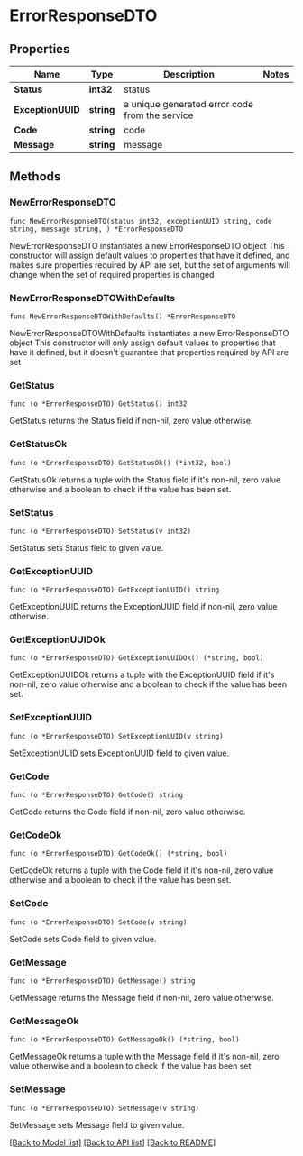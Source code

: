 # ErrorResponseDTO

## Properties

Name | Type | Description | Notes
------------ | ------------- | ------------- | -------------
**Status** | **int32** | status | 
**ExceptionUUID** | **string** | a unique generated error code from the service | 
**Code** | **string** | code | 
**Message** | **string** | message | 

## Methods

### NewErrorResponseDTO

`func NewErrorResponseDTO(status int32, exceptionUUID string, code string, message string, ) *ErrorResponseDTO`

NewErrorResponseDTO instantiates a new ErrorResponseDTO object
This constructor will assign default values to properties that have it defined,
and makes sure properties required by API are set, but the set of arguments
will change when the set of required properties is changed

### NewErrorResponseDTOWithDefaults

`func NewErrorResponseDTOWithDefaults() *ErrorResponseDTO`

NewErrorResponseDTOWithDefaults instantiates a new ErrorResponseDTO object
This constructor will only assign default values to properties that have it defined,
but it doesn't guarantee that properties required by API are set

### GetStatus

`func (o *ErrorResponseDTO) GetStatus() int32`

GetStatus returns the Status field if non-nil, zero value otherwise.

### GetStatusOk

`func (o *ErrorResponseDTO) GetStatusOk() (*int32, bool)`

GetStatusOk returns a tuple with the Status field if it's non-nil, zero value otherwise
and a boolean to check if the value has been set.

### SetStatus

`func (o *ErrorResponseDTO) SetStatus(v int32)`

SetStatus sets Status field to given value.


### GetExceptionUUID

`func (o *ErrorResponseDTO) GetExceptionUUID() string`

GetExceptionUUID returns the ExceptionUUID field if non-nil, zero value otherwise.

### GetExceptionUUIDOk

`func (o *ErrorResponseDTO) GetExceptionUUIDOk() (*string, bool)`

GetExceptionUUIDOk returns a tuple with the ExceptionUUID field if it's non-nil, zero value otherwise
and a boolean to check if the value has been set.

### SetExceptionUUID

`func (o *ErrorResponseDTO) SetExceptionUUID(v string)`

SetExceptionUUID sets ExceptionUUID field to given value.


### GetCode

`func (o *ErrorResponseDTO) GetCode() string`

GetCode returns the Code field if non-nil, zero value otherwise.

### GetCodeOk

`func (o *ErrorResponseDTO) GetCodeOk() (*string, bool)`

GetCodeOk returns a tuple with the Code field if it's non-nil, zero value otherwise
and a boolean to check if the value has been set.

### SetCode

`func (o *ErrorResponseDTO) SetCode(v string)`

SetCode sets Code field to given value.


### GetMessage

`func (o *ErrorResponseDTO) GetMessage() string`

GetMessage returns the Message field if non-nil, zero value otherwise.

### GetMessageOk

`func (o *ErrorResponseDTO) GetMessageOk() (*string, bool)`

GetMessageOk returns a tuple with the Message field if it's non-nil, zero value otherwise
and a boolean to check if the value has been set.

### SetMessage

`func (o *ErrorResponseDTO) SetMessage(v string)`

SetMessage sets Message field to given value.



[[Back to Model list]](../README.md#documentation-for-models) [[Back to API list]](../README.md#documentation-for-api-endpoints) [[Back to README]](../README.md)


